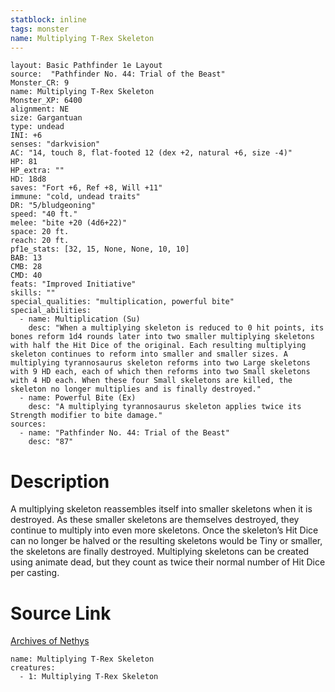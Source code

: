 ```yaml
---
statblock: inline
tags: monster
name: Multiplying T-Rex Skeleton
---
```

```statblock
layout: Basic Pathfinder 1e Layout
source:  "Pathfinder No. 44: Trial of the Beast"
Monster_CR: 9
name: Multiplying T-Rex Skeleton
Monster_XP: 6400
alignment: NE
size: Gargantuan
type: undead
INI: +6
senses: "darkvision"
AC: "14, touch 8, flat-footed 12 (dex +2, natural +6, size -4)"
HP: 81
HP_extra: ""
HD: 18d8
saves: "Fort +6, Ref +8, Will +11"
immune: "cold, undead traits"
DR: "5/bludgeoning"
speed: "40 ft."
melee: "bite +20 (4d6+22)"
space: 20 ft.
reach: 20 ft.
pf1e_stats: [32, 15, None, None, 10, 10]
BAB: 13
CMB: 28
CMD: 40
feats: "Improved Initiative"
skills: ""
special_qualities: "multiplication, powerful bite"
special_abilities:
  - name: Multiplication (Su)
    desc: "When a multiplying skeleton is reduced to 0 hit points, its bones reform 1d4 rounds later into two smaller multiplying skeletons with half the Hit Dice of the original. Each resulting multiplying skeleton continues to reform into smaller and smaller sizes. A multiplying tyrannosaurus skeleton reforms into two Large skeletons with 9 HD each, each of which then reforms into two Small skeletons with 4 HD each. When these four Small skeletons are killed, the skeleton no longer multiplies and is finally destroyed."
  - name: Powerful Bite (Ex)
    desc: "A multiplying tyrannosaurus skeleton applies twice its Strength modifier to bite damage."
sources:
  - name: "Pathfinder No. 44: Trial of the Beast"
    desc: "87"
```
# Description
A multiplying skeleton reassembles itself into smaller skeletons when it is destroyed. As these smaller skeletons are themselves destroyed, they continue to multiply into even more skeletons. Once the skeleton’s Hit Dice can no longer be halved or the resulting skeletons would be Tiny or smaller, the skeletons are finally destroyed. Multiplying skeletons can be created using animate dead, but they count as twice their normal number of Hit Dice per casting.
# Source Link
[Archives of Nethys](https://aonprd.com/MonsterDisplay.aspx?ItemName=Multiplying%20T-Rex%20Skeleton)
```encounter-table
name: Multiplying T-Rex Skeleton
creatures:
  - 1: Multiplying T-Rex Skeleton
```
